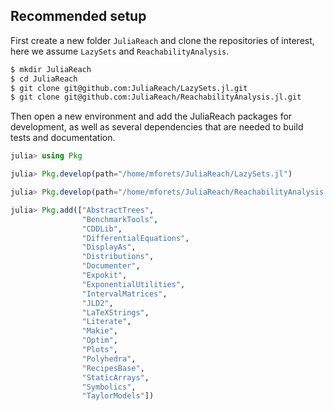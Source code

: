 ## Recommended setup

First create a new folder `JuliaReach` and clone the repositories of interest, here we assume `LazySets` and `ReachabilityAnalysis`.

```bash
$ mkdir JuliaReach
$ cd JuliaReach
$ git clone git@github.com:JuliaReach/LazySets.jl.git
$ git clone git@github.com:JuliaReach/ReachabilityAnalysis.jl.git
```

Then open a new environment and add the JuliaReach packages for development, as well as several dependencies that are needed to build tests and documentation.

```julia
julia> using Pkg

julia> Pkg.develop(path="/home/mforets/JuliaReach/LazySets.jl")

julia> Pkg.develop(path="/home/mforets/JuliaReach/ReachabilityAnalysis.jl")

julia> Pkg.add(["AbstractTrees",
                "BenchmarkTools",
                "CDDLib",
                "DifferentialEquations",
                "DisplayAs",
                "Distributions",
                "Documenter",
                "Expokit",
                "ExponentialUtilities",
                "IntervalMatrices",
                "JLD2",
                "LaTeXStrings",
                "Literate",
                "Makie",
                "Optim",
                "Plots",
                "Polyhedra",
                "RecipesBase",
                "StaticArrays",
                "Symbolics",
                "TaylorModels"])
```
